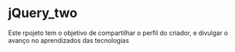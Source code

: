 # jQuery_two

Este rpojeto tem o objetivo de compartilhar o perfil do criador, e divulgar o avanço no aprendizados das tecnologias
